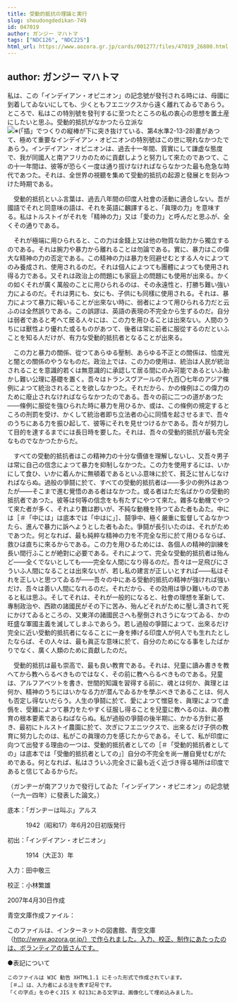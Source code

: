```yaml
---
title: 受動的抵抗の理論と実行
slug: shoudongdedikan-749
id: 047019
author: ガンジー マハトマ
tags: ["NDC126", "NDC225"]
html_url: https://www.aozora.gr.jp/cards/001277/files/47019_26800.html
---
```


## author: ガンジー マハトマ

私は、この「インデイアン・オピニオン」の記念號が發刊される時には、母國に到着してゐないにしても、少くともフエニツクスから遠く離れてゐるであらう。ところで、私はこの特別號を發刊するに至つたところの私の衷心の思想を置土産にしたいと思ふ。受動的抵抗がなかつたら立派な![※(「插」でつくりの縦棒が下に突き抜けている、第4水準2-13-28)](https://www.aozora.gr.jp/cards/001277/files/../../../gaiji/2-13/2-13-28.png)畫があつて、極めて重要なインデイアン・オピニオンの特別號はこの世に現れなかつたであらう。インデイアン・オピニオンは、過去十一年間、質實にして謙虚な態度で、我が同國人と南アフリカのために貢獻しようと努力して來たのであつて、この十一年間は、彼等が恐らく一度は通り拔けなければならなかつた最も危急な時代であつた。それは、全世界の視聽を集めて受動的抵抗の起源と發展とを刻みつけた時期である。

　受動的抵抗といふ言葉は、過去八年間の印度人社會の活動に適合しない。吾が國語でそれと同意味の語は、それを英語に飜譯すると、「眞理の力」を意味する。私はトルストイがそれを「精神の力」又は「愛の力」と呼んだと思ふが、全くその通りである。

　それが極端に用ひられると、この力は金錢上又は他の物質な助力から獨立するのである。それは腕力や暴力から離れることは勿論である。實に、暴力はこの偉大な精神の力の否定である。この精神の力は暴力を囘避せむとする人々によつてのみ養成され、使用されるのだ。それは個人によつても團體によつても使用され得る力である。又それは政治上の問題にも家庭上の問題にも使用が出來る。かくの如くそれが廣く萬般のことに用ひられるのは、その永遠性と、打勝ち難い強い力によるのだ。それは男にも、女にも、子供にも同樣に使用される。それは、暴力によつて暴力に報いることが出來ない時に、弱者によつて用ひられる力だと云ふのは全然誤りである。この誤謬は、英語の表現の不完全から生ずるのだ。自分は弱者であると考へて居る人々には、この力を用ひることは出來ない。人間のうちには獸性より優れた或るものがあつて、後者は常に前者に服從するのだといふことを知る人だけが、有力な受動的抵抗者となることが出來る。

　この力と暴力の關係、從つてあらゆる壓制、あらゆる不正との關係は、恰度光と闇との關係のやうなものだ。政治上では、この力の使用は、統治は人民が統治されることを意識的若くは無意識的に承認して居る間にのみ可能であるといふ動かし難い公理に基礎を置く。吾々はトランスヴアールの千九百〇七年のアジア條例によつて統治されることを欲しなかつた。それだから、かの條例はこの偉力のために廢止されなければならなかつたのである。吾々の前に二つの道があつた――條例に服從を強ひられた時に暴力を用ひるか、或は、この條例の規定するところの刑罰を受け、かくして統治者即ち立法者の心に同情を起させるまで、吾々のうちにある力を振ひ起して、彼等にそれを見せつけるかである。吾々が努力して目的を達するまでには長日時を要した。それは、吾々の受動的抵抗が最も完全なものでなかつたからだ。

　すべての受動的抵抗者はこの精神力の十分な價値を理解しないし、又吾々男子は常に自己の信念によつて暴力を抑制しなかつた。この力を使用するには、いかにして食ひ、いかに着んかに無頓着であるといふ意味に於て、貧乏に甘んじなければならぬ。過般の爭鬪に於て、すべての受動的抵抗者は――多少の例外はあつたが――そこまで進む覺悟のある者はなかつた。或る者はただ名ばかりの受動的抵抗者であつた。彼等は何等の信念をも有たずにやつて來た。雜多な動機でやつて來た者が多く、それより數は尠いが、不純な動機を持つてゐた者もゐた。中には［＃「中には」は底本では「中はに」］、鬪爭中、極く嚴重に監督してゐなかつたら、進んで暴力に訴へようとした者もゐた。爭鬪が長引いたのは、それがためであつた。何となれば、最も純粹な精神の力を不完全な形に於て用ひるならば、救ひは直ちに來るからである。この力を用ひるためには、各個人の精神的訓練を長い間行ふことが絶對に必要である。それによつて、完全な受動的抵抗者は殆んど――全くでないとしても――完全な人間になり得るのだ。吾々は一足飛びにさういふ人間になることは出來ないが、若し私の建言が正しいとすれば――私はそれを正しいと思つてゐるが――吾々の中にある受動的抵抗の精神が強ければ強いだけ、吾々は善い人間になれるのだ。それだから、その効用は爭ひ難いものであると私は思ふ。そしてそれは、それが一般的になると、社會の理想を革新して、專制政治や、西歐の諸國民がその下に苦み、殆んどそれがために壓し潰されて死にかけてゐるところの、又東洋の諸國民さへも壓倒されさうになつてゐる、かの旺盛な軍國主義を滅してしまふであらう。若し過般の爭鬪によつて、出來るだけ完全に近い受動的抵抗者になることに一身を捧げる印度人が何人でも生れたとしたならば、その人々は、最も眞正な意味に於て、自分のためになる事をしたばかりでなく、廣く人類のために貢獻したのだ。

　受動的抵抗は最も崇高で、最も良い教育である。それは、兒童に讀み書きを教へてから教へらるべきものではなく、その前に教へらるべきものである。兒童は、アルフアベツトを書き、世間的知識を習得する前に、魂とは何か、眞理とは何か、精神のうちにはいかなる力が潜んでゐるかを學ぶべきであることは、何人も否定し得ないだらう。人生の爭鬪に於て、愛によつて憎惡を、眞理によつて虚僞を、受難によつて暴力をたやすく征服し得ることを兒童に教へるのは、眞の教育の根本要素であらねばならぬ。私が過般の爭鬪の後半期に、かかる方針に基き、最初にトルストイ農園に於て、次ぎにフエニツクスで、出來るだけ子供の教育に努力したのは、私がこの眞理の力を感じたからである。そして、私が印度に向つて出發する理由の一つは、受動的抵抗者としての［＃「受動的抵抗者としての」は底本では「受働的抵抗者としての」］自分の不完全を尚一層自覺せむがためである。何となれば、私はさういふ完全さに最も近く近づき得る場所は印度であると信じてゐるからだ。


（ガンヂーが南アフリカで發行してゐた「インデイアン・オピニオン」の記念號（一九一四年）に發表した論文。）















底本：「ガンヂーは叫ぶ」アルス


　　　1942（昭和17）年6月20日初版発行

初出：「インデイアン・オピニオン」

　　　1914（大正3）年

入力：田中敬三

校正：小林繁雄

2007年4月30日作成

青空文庫作成ファイル：

このファイルは、インターネットの図書館、青空文庫（http://www.aozora.gr.jp/）で作られました。入力、校正、制作にあたったのは、ボランティアの皆さんです。











●表記について


	このファイルは W3C 勧告 XHTML1.1 にそった形式で作成されています。
	［＃…］は、入力者による注を表す記号です。
	「くの字点」をのぞくJIS X 0213にある文字は、画像化して埋め込みました。